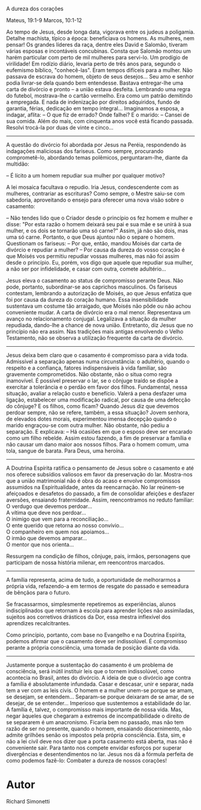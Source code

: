 A dureza dos corações

Mateus, 19:1-9
Marcos, 10:1-12

Ao tempo de Jesus, desde longa data, vigorava entre os judeus a poligamia. Detalhe machista, típico a época: beneficiava os homens. As mulheres, nem pensar!
Os grandes líderes da raça, dentre eles David e Salomão, tiveram várias esposas e incontáveis concubinas.
Consta que Salomão montou um harém particular com perto de mil mulheres para servi-lo. Um prodígio de virilidade! Em rodízio diário, levaria perto de três anos para, segundo o eufemismo bíblico, "conhecê-las".
Eram tempos difíceis para a mulher. Não passava de escrava do homem, objeto de seus desejos... Seu amo e senhor podia livrar-se dela quando bem entendesse. Bastava entregar-lhe uma carta de divórcio e pronto – a união estava desfeita.
Lembrando uma regra do futebol, mostrava-lhe o cartão vermelho. Era como um patrão demitindo a empregada. E nada de indenização por direitos adquiridos, fundo de garantia, férias, dedicação em tempo integral...
Imaginamos a esposa, a indagar, aflita:
– O que fiz de errado? Onde falhei?
E o marido:
– Cansei de sua comida. Além do mais, com cinquenta anos você está ficando passada. Resolvi trocá-la por duas de vinte e cinco...

***

A questão do divórcio foi abordada por Jesus na Peréia, respondendo às indagações maliciosas dos fariseus.
Como sempre, procurando comprometê-lo, abordando temas polêmicos, perguntaram-lhe, diante da multidão:

– É lícito a um homem repudiar sua mulher por qualquer motivo?

A lei mosaica facultava o repudio.
Iria Jesus, condescendente com as mulheres, contrariar as escrituras?
Como sempre, o Mestre saiu-se com sabedoria, aproveitando o ensejo para oferecer uma nova visão sobre o casamento:

– Não tendes lido que o Criador desde o princípio os fez homem e mulher e disse:
"Por esta razão o homem deixará seu pai e sua mãe e se unirá à sua mulher, e os dois se tornarão uma só carne?"
Assim, já não são dois, mas uma só carne. Portanto, o que Deus ajuntou não o separe o homem.
Questionam os fariseus:
– Por que, então, mandou Moisés dar carta de divórcio e repudiar a mulher?
– Por causa da dureza do vosso coração é que Moisés vos permitiu repudiar vossas mulheres, mas não foi assim desde o princípio. Eu, porém, vos digo que aquele que repudiar sua mulher, a não ser por infidelidade, e casar com outra, comete adultério...

Jesus eleva o casamento ao status de compromisso perante Deus. Não pode, portanto, subordinar-se aos caprichos masculinos.
Os fariseus contestam, lembrando a autorização de Moisés, ao que Jesus enfatiza que foi por causa da dureza do coração humano.
Essa insensibilidade sustentava um costume tão arraigado, que Moisés não pôde ou não achou conveniente mudar. A carta de divórcio era o mal menor. Representava um avanço no relacionamento conjugal. Legalizava a situação da mulher repudiada, dando-lhe a chance de nova união.
Entretanto, diz Jesus que no princípio não era assim. Nas tradições mais antigas envolvendo o Velho Testamento, não se observa a utilização frequente da carta de divórcio.

***

Jesus deixa bem claro que o casamento é compromisso para a vida toda.
Admissível a separação apenas numa circunstância: o adultério, quando o respeito e a confiança, fatores indispensáveis à vida familiar, são gravemente comprometidos.
Não obstante, não o situa como regra inamovível.
É possível preservar o lar, se o cônjuge traído se dispõe a exercitar a tolerância e o perdão em favor dos filhos.
Fundamental, nessa situação, avaliar a relação custo e benefício.
Valerá a pena desfazer uma ligação, estabelecer uma modificação radical, por causa de uma defecção do cônjuge? E os filhos, como ficam? Quando Jesus diz que devemos perdoar sempre, não se refere, também, a essa situação?
Jovem senhora, de elevados dotes morais, experimentou imensa decepção quando o marido engraçou-se com outra mulher.
Não obstante, não pediu a separação. E explicava:
– Há ocasiões em que o esposo deve ser encarado como um filho rebelde. Assim estou fazendo, a fim de preservar a família e não causar um dano maior aos nossos filhos.
Para o homem comum, uma tola, sangue de barata.
Para Deus, uma heroína.

***

A Doutrina Espírita ratifica o pensamento de Jesus sobre o casamento e até nos oferece subsídios valiosos em favor da preservação do lar.
Mostra-nos que a união matrimonial não é obra do acaso e envolve compromissos assumidos na Espiritualidade, antes da reencarnação. No lar reúnem-se afeiçoados e desafetos do passado, a fim de consolidar afeições e desfazer aversões, ensaiando fraternidade. Assim, reencontramos no reduto familiar:
O verdugo que devemos perdoar...  
A vítima que deve nos perdoar...  
O inimigo que vem para a reconciliação...  
O ente querido que retorna ao nosso convívio...  
O companheiro em quem nos apoiamos...  
O irmão que devemos amparar...  
O mentor que nos orienta...  

Ressurgem na condição de filhos, cônjuge, pais, irmãos, personagens que participam de nossa história milenar, em reencontros marcados.  

***

A família representa, acima de tudo, a oportunidade de melhorarmos a própria vida, refazendo-a em termos de resgate do passado e semeadura de bênçãos para o futuro.

Se fracassarmos, simplesmente repetiremos as experiências, alunos indisciplinados que retornam à escola para aprender lições não assimiladas, sujeitos aos corretivos drásticos da Dor, essa mestra inflexível dos aprendizes recalcitrantes.

Como princípio, portanto, com base no Evangelho e na Doutrina Espírita, podemos afirmar que o casamento deve ser indissolúvel. É compromisso perante a própria consciência, uma tomada de posição diante da vida.

***

Justamente porque a sustentação do casamento é um problema de consciência, será inútil instituir leis que o tornem indissolúvel, como acontecia no Brasil, antes do divórcio.
A ideia de que o divórcio age contra a família é absolutamente infundada.
Casar e descasar, unir e separar, nada tem a ver com as leis civis.
O homem e a mulher unem-se porque se amam, se desejam, se entendem...
Separam-se porque deixaram de se amar, de se desejar, de se entender...
Imperioso que sustentemos a estabilidade do lar.
A família é, talvez, o compromisso mais importante de nossa vida.
Mas, negar àqueles que chegaram a extremos de incompatibilidade o direito de se separarem é um anacronismo.
Ficaria bem no passado, mas não tem razão de ser no presente, quando o homem, ensaiando discernimento, não admite grilhões senão os impostos pela própria consciência.
Esta, sim, e não a lei civil deve nos dizer que a porta casamento está aberta, mas não é conveniente sair.
Para tanto nos compete envidar esforços por superar divergências e desentendimentos no lar.
Jesus nos dá a fórmula perfeita de como podemos fazê-lo:
Combater a dureza de nossos corações!


# Autor
Richard Simonetti